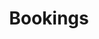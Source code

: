 ---
title: "Bookings"
description: "We offer bookings"
draft: false
bg_image: "images/featue-bg.jpg"
---